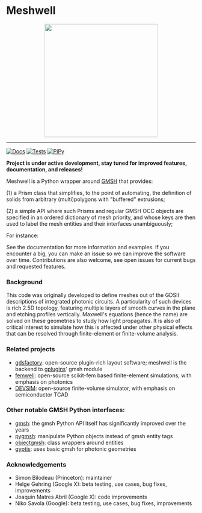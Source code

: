 # Meshwell
<p align="center">
  <img src=https://raw.githubusercontent.com/simbilod/meshwell/main/meshwell.png
 width="300" height="300">
</p>

---

[![Docs](https://github.com/simbilod/meshwell/actions/workflows/pages.yml/badge.svg)](https://github.com/simbilod/meshwell/actions/workflows/pages.yml)
[![Tests](https://github.com/simbilod/meshwell/actions/workflows/test_code.yml/badge.svg)](https://github.com/simbilod/meshwell/actions/workflows/test_code.yml)
[![PiPy](https://img.shields.io/pypi/v/meshwell)](https://pypi.org/project/meshwell/)

**Project is under active development, stay tuned for improved features, documentation, and releases!**

Meshwell is a Python wrapper around [GMSH](https://gmsh.info/) that provides:

(1) a Prism class that simplifies, to the point of automating, the definition of solids from arbitrary (multi)polygons with "buffered" extrusions;

(2) a simple API where such Prisms and regular GMSH OCC objects are specified in an ordered dictionary of mesh priority, and whose keys are then used to label the mesh entities and their interfaces unambiguously;

For instance:

<ADD EXAMPLE>

See the documentation for more information and examples. If you encounter a big, you can make an issue so we can improve the software over time. Contributions are also welcome, see open issues for current bugs and requested features.

### Background

This code was originally developed to define meshes out of the GDSII descriptions of integrated photonic circuits. A particularity of such devices is rich 2.5D topology, featuring multiple layers of smooth curves in the plane and etching profiles vertically.  Maxwell's equations (hence the name) are solved on these geometries to study how light propagates. It is also of critical interest to simulate how this is affected under other physical effects that can be resolved through finite-element or finite-volume analysis.

### Related projects

* [gdsfactory](https://github.com/gdsfactory/gdsfactory): open-source plugin-rich layout software; meshwell is the backend to [gplugins](https://github.com/gdsfactory/gplugins)' gmsh module
* [femwell](https://github.com/HelgeGehring/femwell): open-source scikit-fem based finite-element simulations, with emphasis on photonics
* [DEVSIM](https://github.com/devsim/devsim): open-source finite-volume simulator, with emphasis on semiconductor TCAD

### Other notable GMSH Python interfaces:

* [gmsh](https://gitlab.onelab.info/gmsh/gmsh): the gmsh Python API itself has significantly improved over the years
* [pygmsh](https://github.com/meshpro/pygmsh): manipulate Python objects instead of gmsh entity tags
* [objectgmsh](https://github.com/nemocrys/objectgmsh): class wrappers around entities
* [gyptis](https://gyptis.gitlab.io/): uses basic gmsh for photonic geometries

### Acknowledgements

* Simon Bilodeau (Princeton): maintainer
* Helge Gehring (Google X): beta testing, use cases, bug fixes, improvements
* Joaquin Matres Abril (Google X): code improvements
* Niko Savola (Google): beta testing, use cases, bug fixes, improvements
